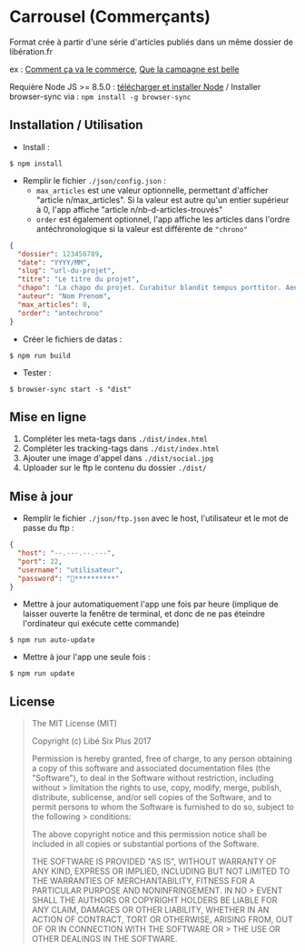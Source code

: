 # Carrousel (Commerçants)

Format crée à partir d'une série d'articles publiés dans un même dossier de libération.fr

ex : [Comment ça va le commerce](http://www.liberation.fr/apps/2017/03/comment-ca-va-le-commerce/), [Que la campagne est belle](http://www.liberation.fr/apps/2017/11/que-la-campagne-est-belle/)

Requière Node JS >= 8.5.0 : [télécharger et installer Node](https://nodejs.org/fr/) / Installer browser-sync via : `npm install -g browser-sync`

## Installation / Utilisation

- Install :

```
$ npm install
```

- Remplir le fichier `./json/config.json` :
  - `max_articles` est une valeur optionnelle, permettant d'afficher "article n/max_articles". Si la valeur est autre qu'un entier supérieur à 0, l'app affiche "article n/nb-d-articles-trouvés"
  - `order` est également optionnel, l'app affiche les articles dans l'ordre antéchronologique si la valeur est différente de `"chrono"`

```json
{
  "dossier": 123456789,
  "date": "YYYY/MM",
  "slug": "url-du-projet",
  "titre": "Le titre du projet",
  "chapo": "La chapo du projet. Curabitur blandit tempus porttitor. Aenean eu leo quam. Pellentesque ornare sem lacinia quam venenatis vestibulum. Morbi leo risus, porta ac consectetur ac, vestibulum at eros. Nullam quis risus eget urna mollis ornare vel eu leo. Donec id elit non mi porta gravida at eget metus.",
  "auteur": "Nom Prenom",
  "max_articles": 0,
  "order": "antechrono"
}
```

- Créer le fichiers de datas :

```
$ npm run build
```

- Tester :

```
$ browser-sync start -s "dist"
```

## Mise en ligne

1. Compléter les meta-tags dans `./dist/index.html`
2. Compléter les tracking-tags dans `./dist/index.html`
3. Ajouter une image d'appel dans `./dist/social.jpg`
4. Uploader sur le ftp le contenu du dossier `./dist/`

## Mise à jour

- Remplir le fichier `./json/ftp.json` avec le host, l'utilisateur et le mot de passe du ftp :

```json
{
  "host": "--.---.--.---",
  "port": 22,
  "username": "utilisateur",
  "password": "**********"
}
```

- Mettre à jour automatiquement l'app une fois par heure (implique de laisser ouverte la fenêtre de terminal, et donc de ne pas éteindre l'ordinateur qui exécute cette commande)

```
$ npm run auto-update
```

- Mettre à jour l'app une seule fois :

```
$ npm run update
```

## License

> The MIT License (MIT)
>
> Copyright (c) Libé Six Plus 2017
>
> Permission is hereby granted, free of charge, to any person obtaining a copy of this software and associated documentation files (the "Software"), to deal in the Software without restriction, including without > limitation the rights to use, copy, modify, merge, publish, distribute, sublicense, and/or sell copies of the Software, and to permit persons to whom the Software is furnished to do so, subject to the following > conditions:
>
> The above copyright notice and this permission notice shall be included in all copies or substantial portions of the Software.
>
> THE SOFTWARE IS PROVIDED "AS IS", WITHOUT WARRANTY OF ANY KIND, EXPRESS OR IMPLIED, INCLUDING BUT NOT LIMITED TO THE WARRANTIES OF MERCHANTABILITY, FITNESS FOR A PARTICULAR PURPOSE AND NONINFRINGEMENT. IN NO > EVENT SHALL THE AUTHORS OR COPYRIGHT HOLDERS BE LIABLE FOR ANY CLAIM, DAMAGES OR OTHER LIABILITY, WHETHER IN AN ACTION OF CONTRACT, TORT OR OTHERWISE, ARISING FROM, OUT OF OR IN CONNECTION WITH THE SOFTWARE OR > THE USE OR OTHER DEALINGS IN THE SOFTWARE.
